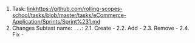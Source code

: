 1. Task: [link](https://github.com/rolling-scopes-school/tasks/blob/master/tasks/eCommerce-Application/Sprints/Sprint%231.md)https://github.com/rolling-scopes-school/tasks/blob/master/tasks/eCommerce-Application/Sprints/Sprint%231.md
2. Changes
   Subtast name: `...`:
   2.1. Create -
   2.2. Add -
   2.3. Remove -
   2.4. Fix -
   

   
